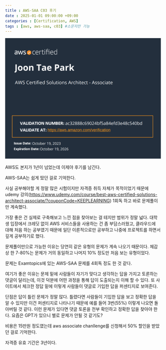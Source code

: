 ```yaml
---
title : AWS-SAA C03 후기
date : 2025-01-01 09:00:00 +09:00
categories : [Certification, AWS]
tags : [aws, aws-saa, c03] #소문자만 가능
---
```


![AWSSAAC03Review1.png](/assets/img/certification/AWSSAAC03Review1.png)

AWS도 본지가 1년이 넘었는데 이제야 후기를 남긴다.

AWS-SAA는 쉽게 땄던 걸로 기억한다.

사실 공부해야할 게 정말 많은 시험이지만 자격증 취득 자체가 목적이었기 때문에 udemy 강의(https://www.udemy.com/course/best-aws-certified-solutions-architect-associate/?couponCode=KEEPLEARNING) 1회독 하고 바로 문제풀이만 계속했다.

가장 좋은 건 실제로 구축해보고 느낀 점을 찾아보는 걸 테지만 범위가 정말 넓다. 대학생 입장에서  크레딧 없이 AWS 서비스들을 사용하는 건 좀 부담스러웠고, 클라우드에 대해 처음 하는 공부였기 때문에 일단 이론적으로만 공부하고 나중에 프로젝트를 하면서 깊게 공부하기로 했다.

문제풀이만으로 가능한 이유는 당연히 같은 유형의 문제가 계속 나오기 때문이다. 체감상 한 7-80%는 문제가 거의 동일하고 나머지 10% 정도만 처음 보는 유형이었다.

문제는 Examtopics에 있는 AWS-SAA 문제를 4회독 정도 한 것 같다.

여기가 좋은 이유는 문제 밑에 사람들이 자기가 맞다고 생각하는 답을 가지고 토론하는 댓글이 달리는데, 이것 덕분에 어떤 과정을 통해 답이 도출되는지 이해 할 수 있다. 또 사이트에서 체크한 정답 밑에 이렇게 사람들이 댓글로 기입한 답을 퍼센티지로 보여준다.

단점은 답이 틀린 문제가 정말 많다. 틀렸다면 사람들이 기입한 답을 보고 정확한 답을 알 수 있지만 이건 퍼센티지로 나타나기 때문에 예를 들어 3번(55%) 이렇게 나오면 돌아버릴 것 같다. 이런 문제가 있다면 댓글 토론을 전부 확인하고 정확한 답을 찾아야 한다. 요즘은 GPT가 있으니 별로 문제가 안될 것 같기도?

비용은 15만원 정도였는데 aws associate chanllenge를 신청해서 50% 할인을 받았던 걸로 기억한다.

자격증 유효 기간은 3년이다.